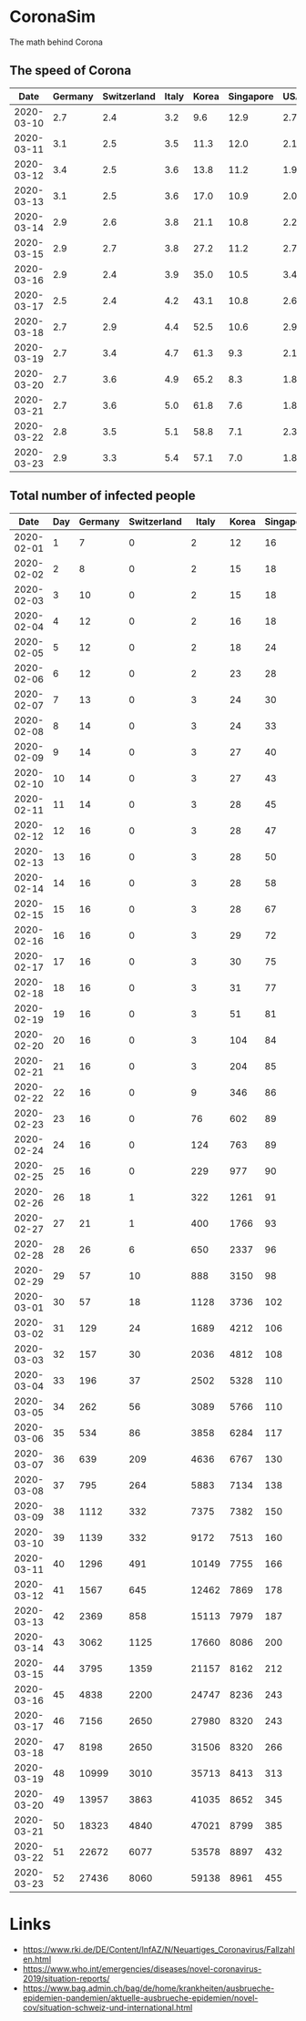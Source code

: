 # CoronaSim
The math behind Corona


## The speed of Corona

Date|Germany|Switzerland|Italy|Korea|Singapore|USA
----|-------|-----------|-----|-----|---------|---
2020-03-10|2.7|2.4|3.2|9.6|12.9|2.7
2020-03-11|3.1|2.5|3.5|11.3|12.0|2.1
2020-03-12|3.4|2.5|3.6|13.8|11.2|1.9
2020-03-13|3.1|2.5|3.6|17.0|10.9|2.0
2020-03-14|2.9|2.6|3.8|21.1|10.8|2.2
2020-03-15|2.9|2.7|3.8|27.2|11.2|2.7
2020-03-16|2.9|2.4|3.9|35.0|10.5|3.4
2020-03-17|2.5|2.4|4.2|43.1|10.8|2.6
2020-03-18|2.7|2.9|4.4|52.5|10.6|2.9
2020-03-19|2.7|3.4|4.7|61.3|9.3|2.1
2020-03-20|2.7|3.6|4.9|65.2|8.3|1.8
2020-03-21|2.7|3.6|5.0|61.8|7.6|1.8
2020-03-22|2.8|3.5|5.1|58.8|7.1|2.3
2020-03-23|2.9|3.3|5.4|57.1|7.0|1.8

## Total number of infected people

Date|Day|Germany|Switzerland|Italy|Korea|Singapore|USA
----|---|-------|-----------|-----|-----|---------|---
2020-02-01|1|7|0|2|12|16|7
2020-02-02|2|8|0|2|15|18|8
2020-02-03|3|10|0|2|15|18|11
2020-02-04|4|12|0|2|16|18|11
2020-02-05|5|12|0|2|18|24|12
2020-02-06|6|12|0|2|23|28|12
2020-02-07|7|13|0|3|24|30|12
2020-02-08|8|14|0|3|24|33|12
2020-02-09|9|14|0|3|27|40|12
2020-02-10|10|14|0|3|27|43|12
2020-02-11|11|14|0|3|28|45|13
2020-02-12|12|16|0|3|28|47|13
2020-02-13|13|16|0|3|28|50|14
2020-02-14|14|16|0|3|28|58|15
2020-02-15|15|16|0|3|28|67|15
2020-02-16|16|16|0|3|29|72|15
2020-02-17|17|16|0|3|30|75|15
2020-02-18|18|16|0|3|31|77|15
2020-02-19|19|16|0|3|51|81|15
2020-02-20|20|16|0|3|104|84|15
2020-02-21|21|16|0|3|204|85|15
2020-02-22|22|16|0|9|346|86|35
2020-02-23|23|16|0|76|602|89|35
2020-02-24|24|16|0|124|763|89|35
2020-02-25|25|16|0|229|977|90|53
2020-02-26|26|18|1|322|1261|91|53
2020-02-27|27|21|1|400|1766|93|59
2020-02-28|28|26|6|650|2337|96|59
2020-02-29|29|57|10|888|3150|98|62
2020-03-01|30|57|18|1128|3736|102|62
2020-03-02|31|129|24|1689|4212|106|62
2020-03-03|32|157|30|2036|4812|108|64
2020-03-04|33|196|37|2502|5328|110|108
2020-03-05|34|262|56|3089|5766|110|129
2020-03-06|35|534|86|3858|6284|117|148
2020-03-07|36|639|209|4636|6767|130|213
2020-03-08|37|795|264|5883|7134|138|213
2020-03-09|38|1112|332|7375|7382|150|213
2020-03-10|39|1139|332|9172|7513|160|472
2020-03-11|40|1296|491|10149|7755|166|696
2020-03-12|41|1567|645|12462|7869|178|987
2020-03-13|42|2369|858|15113|7979|187|1264
2020-03-14|43|3062|1125|17660|8086|200|1678
2020-03-15|44|3795|1359|21157|8162|212|1678
2020-03-16|45|4838|2200|24747|8236|243|1678
2020-03-17|46|7156|2650|27980|8320|243|3503
2020-03-18|47|8198|2650|31506|8320|266|3536
2020-03-19|48|10999|3010|35713|8413|313|7087
2020-03-20|49|13957|3863|41035|8652|345|10442
2020-03-21|50|18323|4840|47021|8799|385|15219
2020-03-22|51|22672|6077|53578|8897|432|15219
2020-03-23|52|27436|8060|59138|8961|455|31573

# Links

- https://www.rki.de/DE/Content/InfAZ/N/Neuartiges_Coronavirus/Fallzahlen.html
- https://www.who.int/emergencies/diseases/novel-coronavirus-2019/situation-reports/
- https://www.bag.admin.ch/bag/de/home/krankheiten/ausbrueche-epidemien-pandemien/aktuelle-ausbrueche-epidemien/novel-cov/situation-schweiz-und-international.html
